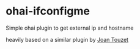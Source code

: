 ohai-ifconfigme
===============

Simple ohai plugin to get external ip and hostname


heavily based on a similar plugin by [Joan Touzet](https://github.com/cloudant/ohai_plugins/)
